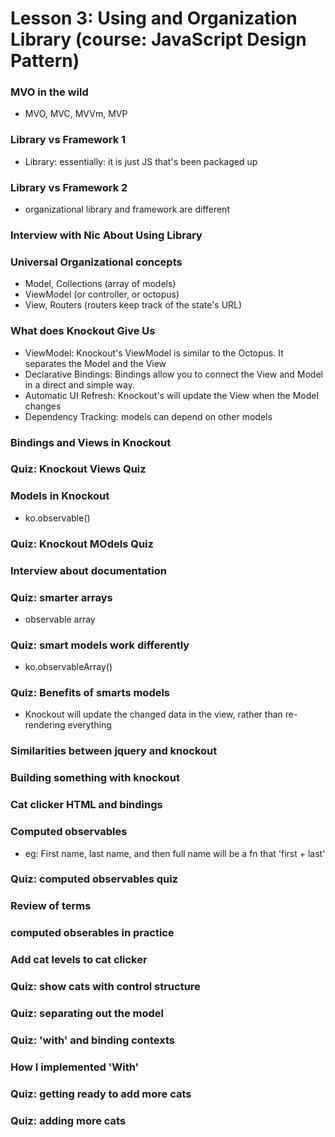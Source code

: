 # Lesson 3: Using and Organization Library (course: JavaScript Design Pattern)

### MVO in the wild
* MVO, MVC, MVVm, MVP

### Library vs Framework 1
* Library: essentially: it is just JS that's been packaged up

### Library vs Framework 2
* organizational library and framework are different

### Interview with Nic About Using Library
### Universal Organizational concepts
* Model,  Collections (array of models)
* ViewModel (or controller, or octopus)
* View, Routers (routers keep track of the state's URL)

### What does Knockout Give Us
* ViewModel: Knockout's ViewModel is similar to the Octopus. It separates the Model and the View
* Declarative Bindings: Bindings allow you to connect the View and Model in a direct and simple way.
* Automatic UI Refresh: Knockout's will update the View when the Model changes
* Dependency Tracking: models can depend on other models

### Bindings and Views in Knockout
### Quiz: Knockout Views Quiz
### Models in Knockout
* ko.observable()

### Quiz: Knockout MOdels Quiz
### Interview about documentation
### Quiz: smarter arrays
* observable array

### Quiz: smart models work differently
* ko.observableArray()

### Quiz: Benefits of smarts models
* Knockout will update the changed data in the view, rather than re-rendering everything

### Similarities between jquery and knockout
### Building something with knockout
### Cat clicker HTML and bindings
### Computed observables
* eg: First name, last name, and then full name will be a fn that 'first + last'

### Quiz: computed observables quiz
### Review of terms
### computed obserables in practice
### Add cat levels to cat clicker
### Quiz: show cats with control structure
### Quiz: separating out the model
### Quiz: 'with' and binding contexts
### How I implemented 'With'
### Quiz: getting ready to add more cats
### Quiz: adding more cats

